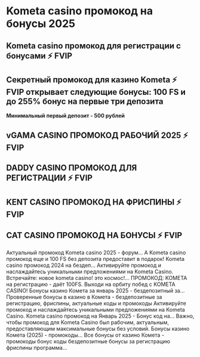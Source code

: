 # Kometa casino промокод на бонусы 2025 

## Kometa casino промокод для регистрации с бонусами ⚡️ FVIP

## Секретный промокод для казино Kometa ⚡️ FVIP открывает следующие бонусы: 100 FS и до 255% бонус на первые три депозита

**Минимальный первый депозит - 500 рублей**

## vGAMA CASINO ПРОМОКОД РАБОЧИЙ 2025 ⚡️ FVIP
## DADDY CASINO ПРОМОКОД ДЛЯ РЕГИСТРАЦИИ ⚡️ FVIP
## KENT CASINO ПРОМОКОД НА ФРИСПИНЫ ⚡️ FVIP
## CAT CASINO ПРОМОКОД НА БОНУСЫ  ⚡️ FVIP


Актуальный промокод Kometa casino 2025 - форум...
А Kometa casino промокод еще и 100 FS без депозита предоставит в подарок!
Kometa casino промокод 2024 на бездеп...
Активируйте промокод и наслаждайтесь уникальными предложениями на Kometa Casino.
Встречайте: новое kometa casino! это космос!...
ПРОМОКОД: KOMETA на регистрацию - даёт 100FS. Выходи на орбиту побед с KOMETA CASINO!
Бонусы казино Комета за январь 2025 - бездепозитный за...
Проверенные бонусы в казино в Комета - бездепозитные за регистрацию, фриспины, актуальные коды и промокоды
Активируйте промокод и наслаждайтесь уникальными предложениями на Kometa Casino.
Kometa casino промокод на Январь 2025 - Бонус код на...
Важно, чтобы промокод для Kometa Casino был рабочим, актуальным, предоставляющим максимальные бонусы без условий.
Бонусы казино Комета (2025) - промокоды...
Все бонусы от казино Комета - промокоды бонус коды бездепозитные бонусы за регистрацию фриспины программа...
